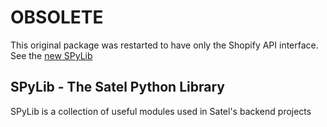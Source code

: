 # OBSOLETE

This original package was restarted to have only the Shopify API interface.
See the [new SPyLib](https://pypi.org/project/spylib/)

## SPyLib - The Satel Python Library

SPyLib is a collection of useful modules used in Satel's backend projects
